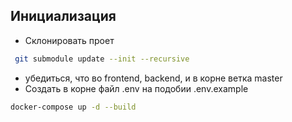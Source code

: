 ## Инициализация
 - Склонировать проет
```sh
 git submodule update --init --recursive
```
 - убедиться, что во frontend, backend, и в корне ветка master
 - Создать в корне файл .env на подобии .env.example
```sh
docker-compose up -d --build
```
